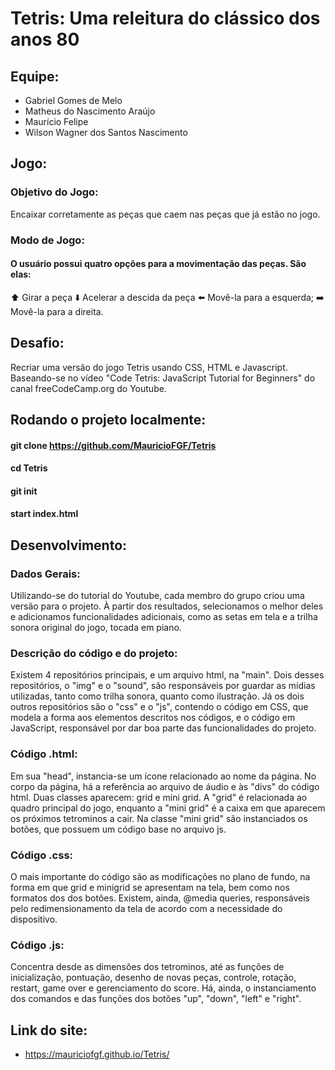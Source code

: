 # Tetris: Uma releitura do clássico dos anos 80

## Equipe:
- Gabriel Gomes de Melo
- Matheus do Nascimento Araújo
- Maurício Felipe
- Wilson Wagner dos Santos Nascimento

## Jogo:
### Objetivo do Jogo:
Encaixar corretamente as peças que caem nas peças que já estão no jogo.
### Modo de Jogo:
#### O usuário possui quatro opções para a movimentação das peças. São elas:
⬆️ Girar a peça
⬇️ Acelerar a descida da peça
⬅️ Movê-la para a esquerda;
➡️ Movê-la para a direita.

## Desafio:
Recriar uma versão do jogo Tetris usando CSS, HTML e Javascript. Baseando-se no vídeo "Code Tetris: JavaScript Tutorial for Beginners" do canal freeCodeCamp.org do Youtube.

## Rodando o projeto localmente:
#### git clone https://github.com/MauricioFGF/Tetris
#### cd Tetris
#### git init
#### start index.html

## Desenvolvimento:
### Dados Gerais:

Utilizando-se do tutorial do Youtube, cada membro do grupo criou uma versão para o projeto. À partir dos resultados, selecionamos o melhor deles e adicionamos funcionalidades adicionais, como as setas em tela e a trilha sonora original do jogo, tocada em piano.

### Descrição do código e do projeto:

Existem 4 repositórios principais, e um arquivo html, na "main". Dois desses repositórios, o "img" e o "sound", são responsáveis por guardar as mídias utilizadas, tanto como trilha sonora, quanto como ilustração. Já os dois outros repositórios são o "css" e o "js", contendo o código em CSS, que modela a forma aos elementos descritos nos códigos, e o código em JavaScript, responsável por dar boa parte das funcionalidades do projeto.

### Código .html:
  Em sua "head", instancia-se um ícone relacionado ao nome da página. No corpo da página, há a referência ao arquivo de áudio e às "divs" do código html. Duas classes aparecem: grid e mini grid. A "grid" é relacionada ao quadro principal do jogo, enquanto a "mini grid" é a caixa em que aparecem os próximos tetrominos a cair. Na classe "mini grid" são instanciados os botões, que possuem um código base no arquivo js.
  
### Código .css:
  O mais importante do código são as modificações no plano de fundo, na forma em que grid e minigrid se apresentam na tela, bem como nos formatos dos dos botões. Existem, ainda, @media queries, responsáveis pelo redimensionamento da tela de acordo com a necessidade do dispositivo.
  
### Código .js:
  Concentra desde as dimensões dos tetrominos, até as funções de inicialização, pontuação, desenho de novas peças, controle, rotação, restart, game over e gerenciamento do score. Há, ainda, o instanciamento dos comandos e das funções dos botões "up", "down", "left" e "right".

## Link do site:
- https://mauriciofgf.github.io/Tetris/
